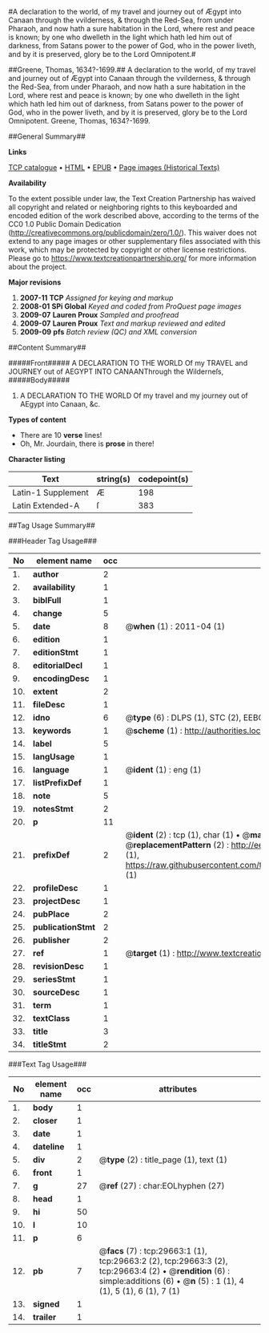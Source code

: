 #A declaration to the world, of my travel and journey out of Ægypt into Canaan through the vvilderness, & through the Red-Sea, from under Pharaoh, and now hath a sure habitation in the Lord, where rest and peace is known; by one who dwelleth in the light which hath led him out of darkness, from Satans power to the power of God, who in the power liveth, and by it is preserved, glory be to the Lord Omnipotent.#

##Greene, Thomas, 1634?-1699.##
A declaration to the world, of my travel and journey out of Ægypt into Canaan through the vvilderness, & through the Red-Sea, from under Pharaoh, and now hath a sure habitation in the Lord, where rest and peace is known; by one who dwelleth in the light which hath led him out of darkness, from Satans power to the power of God, who in the power liveth, and by it is preserved, glory be to the Lord Omnipotent.
Greene, Thomas, 1634?-1699.

##General Summary##

**Links**

[TCP catalogue](http://www.ota.ox.ac.uk/tcp/)  • 
[HTML](http://tei.it.ox.ac.uk/tcp/Texts-HTML/free/A42/A42003.html)  • 
[EPUB](http://tei.it.ox.ac.uk/tcp/Texts-EPUB/free/A42/A42003.epub) • 
[Page images (Historical Texts)](https://historicaltexts.jisc.ac.uk/eebo-99825285e)

**Availability**

To the extent possible under law, the Text Creation Partnership has waived all copyright and related or neighboring rights to this keyboarded and encoded edition of the work described above, according to the terms of the CC0 1.0 Public Domain Dedication (http://creativecommons.org/publicdomain/zero/1.0/). This waiver does not extend to any page images or other supplementary files associated with this work, which may be protected by copyright or other license restrictions. Please go to https://www.textcreationpartnership.org/ for more information about the project.

**Major revisions**

1. __2007-11__ __TCP__ *Assigned for keying and markup*
1. __2008-01__ __SPi Global__ *Keyed and coded from ProQuest page images*
1. __2009-07__ __Lauren Proux__ *Sampled and proofread*
1. __2009-07__ __Lauren Proux__ *Text and markup reviewed and edited*
1. __2009-09__ __pfs__ *Batch review (QC) and XML conversion*

##Content Summary##

#####Front#####
A DECLARATION TO THE WORLD Of my TRAVEL and JOURNEY out of AEGYPT INTO CANAANThrough the Wilderneſs,
#####Body#####

1. A DECLARATION TO THE WORLD Of my travel and my journey out of AEgypt into Canaan, &c.

**Types of content**

  * There are 10 **verse** lines!
  * Oh, Mr. Jourdain, there is **prose** in there!

**Character listing**


|Text|string(s)|codepoint(s)|
|---|---|---|
|Latin-1 Supplement|Æ|198|
|Latin Extended-A|ſ|383|

##Tag Usage Summary##

###Header Tag Usage###

|No|element name|occ|attributes|
|---|---|---|---|
|1.|__author__|2||
|2.|__availability__|1||
|3.|__biblFull__|1||
|4.|__change__|5||
|5.|__date__|8| @__when__ (1) : 2011-04 (1)|
|6.|__edition__|1||
|7.|__editionStmt__|1||
|8.|__editorialDecl__|1||
|9.|__encodingDesc__|1||
|10.|__extent__|2||
|11.|__fileDesc__|1||
|12.|__idno__|6| @__type__ (6) : DLPS (1), STC (2), EEBO-CITATION (1), PROQUEST (1), VID (1)|
|13.|__keywords__|1| @__scheme__ (1) : http://authorities.loc.gov/ (1)|
|14.|__label__|5||
|15.|__langUsage__|1||
|16.|__language__|1| @__ident__ (1) : eng (1)|
|17.|__listPrefixDef__|1||
|18.|__note__|5||
|19.|__notesStmt__|2||
|20.|__p__|11||
|21.|__prefixDef__|2| @__ident__ (2) : tcp (1), char (1)  •  @__matchPattern__ (2) : ([0-9\-]+):([0-9IVX]+) (1), (.+) (1)  •  @__replacementPattern__ (2) : http://eebo.chadwyck.com/downloadtiff?vid=$1&page=$2 (1), https://raw.githubusercontent.com/textcreationpartnership/Texts/master/tcpchars.xml#$1 (1)|
|22.|__profileDesc__|1||
|23.|__projectDesc__|1||
|24.|__pubPlace__|2||
|25.|__publicationStmt__|2||
|26.|__publisher__|2||
|27.|__ref__|1| @__target__ (1) : http://www.textcreationpartnership.org/docs/. (1)|
|28.|__revisionDesc__|1||
|29.|__seriesStmt__|1||
|30.|__sourceDesc__|1||
|31.|__term__|1||
|32.|__textClass__|1||
|33.|__title__|3||
|34.|__titleStmt__|2||


###Text Tag Usage###

|No|element name|occ|attributes|
|---|---|---|---|
|1.|__body__|1||
|2.|__closer__|1||
|3.|__date__|1||
|4.|__dateline__|1||
|5.|__div__|2| @__type__ (2) : title_page (1), text (1)|
|6.|__front__|1||
|7.|__g__|27| @__ref__ (27) : char:EOLhyphen (27)|
|8.|__head__|1||
|9.|__hi__|50||
|10.|__l__|10||
|11.|__p__|6||
|12.|__pb__|7| @__facs__ (7) : tcp:29663:1 (1), tcp:29663:2 (2), tcp:29663:3 (2), tcp:29663:4 (2)  •  @__rendition__ (6) : simple:additions (6)  •  @__n__ (5) : 1 (1), 4 (1), 5 (1), 6 (1), 7 (1)|
|13.|__signed__|1||
|14.|__trailer__|1||
